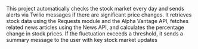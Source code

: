 This project automatically checks the stock market every day and sends alerts via Twilio messages if there are significant price changes. It retrieves stock data using the Requests module and the Alpha Vantage API, fetches related news articles using the News API, and calculates the percentage change in stock prices. If the fluctuation exceeds a threshold, it sends a summary message to the user with key stock market updates
